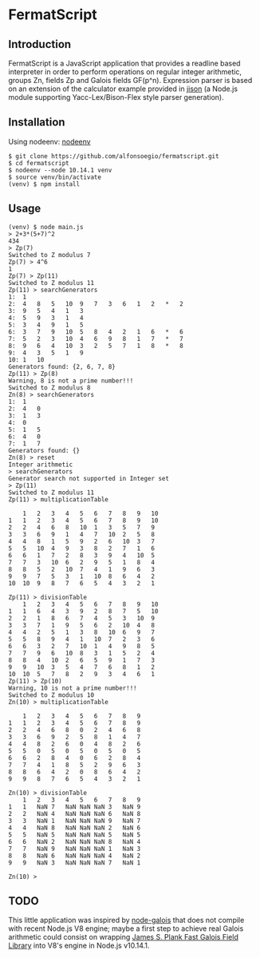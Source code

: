 # FermatScript

## Introduction

FermatScript is a JavaScript application that  provides a readline based
interpreter in order to perform operations on
regular integer arithmetic, groups Zn, fields Zp and Galois
fields GF(p^n). Expression parser is based on an extension
of the calculator example provided
in [jison](https://github.com/zaach/jison "Jison") (a Node.js module
supporting Yacc-Lex/Bison-Flex style parser generation).

## Installation

Using nodeenv: [nodeenv](https://github.com/ekalinin/nodeenv "nodeenv")

```
$ git clone https://github.com/alfonsoegio/fermatscript.git
$ cd fermatscript
$ nodeenv --node 10.14.1 venv
$ source venv/bin/activate
(venv) $ npm install

```

## Usage

```
(venv) $ node main.js
> 2+3*(5+7)^2
434
> Zp(7)
Switched to Z modulus 7
Zp(7) > 4^6
1
Zp(7) > Zp(11)
Switched to Z modulus 11
Zp(11) > searchGenerators
1:	1
2:	4	8	5	10	9	7	3	6	1	2	*	2
3:	9	5	4	1	3
4:	5	9	3	1	4
5:	3	4	9	1	5
6:	3	7	9	10	5	8	4	2	1	6	*	6
7:	5	2	3	10	4	6	9	8	1	7	*	7
8:	9	6	4	10	3	2	5	7	1	8	*	8
9:	4	3	5	1	9
10:	1	10
Generators found: {2, 6, 7, 8}
Zp(11) > Zp(8)
Warning, 8 is not a prime number!!!
Switched to Z modulus 8
Zn(8) > searchGenerators
1:	1
2:	4	0
3:	1	3
4:	0
5:	1	5
6:	4	0
7:	1	7
Generators found: {}
Zn(8) > reset
Integer arithmetic
> searchGenerators
Generator search not supported in Integer set
> Zp(11)
Switched to Z modulus 11
Zp(11) > multiplicationTable

	1	2	3	4	5	6	7	8	9	10
1	1	2	3	4	5	6	7	8	9	10
2	2	4	6	8	10	1	3	5	7	9
3	3	6	9	1	4	7	10	2	5	8
4	4	8	1	5	9	2	6	10	3	7
5	5	10	4	9	3	8	2	7	1	6
6	6	1	7	2	8	3	9	4	10	5
7	7	3	10	6	2	9	5	1	8	4
8	8	5	2	10	7	4	1	9	6	3
9	9	7	5	3	1	10	8	6	4	2
10	10	9	8	7	6	5	4	3	2	1

Zp(11) > divisionTable
	1	2	3	4	5	6	7	8	9	10
1	1	6	4	3	9	2	8	7	5	10
2	2	1	8	6	7	4	5	3	10	9
3	3	7	1	9	5	6	2	10	4	8
4	4	2	5	1	3	8	10	6	9	7
5	5	8	9	4	1	10	7	2	3	6
6	6	3	2	7	10	1	4	9	8	5
7	7	9	6	10	8	3	1	5	2	4
8	8	4	10	2	6	5	9	1	7	3
9	9	10	3	5	4	7	6	8	1	2
10	10	5	7	8	2	9	3	4	6	1
Zp(11) > Zp(10)
Warning, 10 is not a prime number!!!
Switched to Z modulus 10
Zn(10) > multiplicationTable

	1	2	3	4	5	6	7	8	9
1	1	2	3	4	5	6	7	8	9
2	2	4	6	8	0	2	4	6	8
3	3	6	9	2	5	8	1	4	7
4	4	8	2	6	0	4	8	2	6
5	5	0	5	0	5	0	5	0	5
6	6	2	8	4	0	6	2	8	4
7	7	4	1	8	5	2	9	6	3
8	8	6	4	2	0	8	6	4	2
9	9	8	7	6	5	4	3	2	1

Zn(10) > divisionTable
	1	2	3	4	5	6	7	8	9
1	1	NaN	7	NaN	NaN	NaN	3	NaN	9
2	2	NaN	4	NaN	NaN	NaN	6	NaN	8
3	3	NaN	1	NaN	NaN	NaN	9	NaN	7
4	4	NaN	8	NaN	NaN	NaN	2	NaN	6
5	5	NaN	5	NaN	NaN	NaN	5	NaN	5
6	6	NaN	2	NaN	NaN	NaN	8	NaN	4
7	7	NaN	9	NaN	NaN	NaN	1	NaN	3
8	8	NaN	6	NaN	NaN	NaN	4	NaN	2
9	9	NaN	3	NaN	NaN	NaN	7	NaN	1

Zn(10) >
```

## TODO

This little application was inspired by [node-galois](https://github.com/sbisbee/node-galois "node-galois")
that does not compile with recent Node.js V8 engine; maybe a first step
to achieve real Galois arithmetic could consist on wrapping
[James S. Plank Fast Galois Field Library](http://web.eecs.utk.edu/~plank/plank/papers/CS-07-593/ "James S. Plank Fast Galois Field Arithmetic Library in C/C++")
into V8's engine in Node.js v10.14.1.
